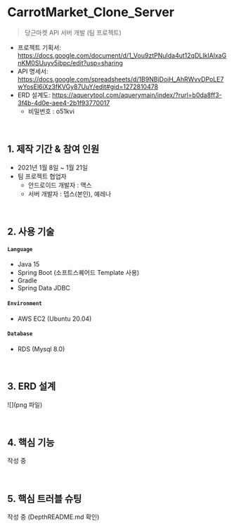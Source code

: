 # CarrotMarket_Clone_Server
>당근마켓 API 서버 개발 (팀 프로젝트)  
- 프로젝트 기획서: https://docs.google.com/document/d/1_Vou9ztPNuIda4ut12qDLIkIAlxaGnKM0SUuyv5ibpc/edit?usp=sharing
- API 명세서: https://docs.google.com/spreadsheets/d/1B9NBjDoiH_AhRWvvDPoLE7wYosEl6iXz3fKVGy87UuY/edit#gid=1272810478  
- ERD 설계도: https://aquerytool.com/aquerymain/index/?rurl=b0da8ff3-3f4b-4d0e-aee4-2b1f93770017  
    - 비밀번호 : o51kvi   
</br>

## 1. 제작 기간 & 참여 인원  
- 2021년 1월 8일 ~ 1월 21일  
- 팀 프로젝트 협업자  
    - 안드로이드 개발자 : 맥스
    - 서버 개발자 : 뎁스(본인), 예레나
   
</br>

## 2. 사용 기술
#### `Language`
  - Java 15
  - Spring Boot (소프트스퀘어드 Template 사용)
  - Gradle
  - Spring Data JDBC 
#### `Environment`  
  - AWS EC2 (Ubuntu 20.04)  
#### `Database`  
  - RDS (Mysql 8.0)

</br>

## 3. ERD 설계
![](png 파일)

</br>

## 4. 핵심 기능
작성 중

</br>

## 5. 핵심 트러블 슈팅
작성 중
(DepthREADME.md 확인)

